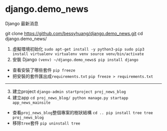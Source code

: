 # django.demo_news
Django 最新消息

git clone https://github.com/bessyhuang/django.demo_news.git
cd django.demo_news/

1. 虛擬環境初始化
`
sudo apt-get install -y python3-pip
sudo pip3 install virtualenv
virtualenv venv
source venv/bin/activate
`
2. 安裝 Django
`
(venv) ~/django.demo_news$ pip install django
`
* 查看安裝了哪些套件
`
pip freeze
`
* 把安裝的套件匯出成`requirements.txt`
`
pip freeze > requirements.txt
`
---
3. 建立project
`
django-admin startproject proj_news_blog
`
4. 建立app
`
cd proj_news_blog/
python manage.py startapp app_news_mainsite
`
* 查看`proj_news_blog`整個專案的樹狀結構
`
cd ..
pip install tree
tree proj_news_blog
`
* 移除`tree`套件
`
pip uninstall tree
`
